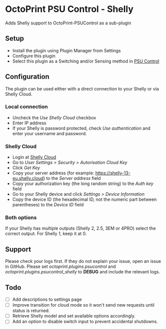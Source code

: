 # OctoPrint PSU Control - Shelly
Adds Shelly support to OctoPrint-PSUControl as a sub-plugin

## Setup
- Install the plugin using Plugin Manager from Settings
- Configure this plugin
- Select this plugin as a Switching and/or Sensing method in [PSU Control](https://github.com/kantlivelong/OctoPrint-PSUControl)

## Configuration
The plugin can be used either with a direct connection to your Shelly or via Shelly Cloud.

### Local connection
* Uncheck the *Use Shelly Cloud* checkbox
* Enter IP address
* If your Shelly is password protected, check *Use authentication* and enter your username and password.

### Shelly Cloud
* Login at [Shelly Cloud](https://my.shelly.cloud/)
* Go to *User Settings > Security > Autorisation Cloud Key*
* Click *Get Key*
* Copy your server address (for example: https://shelly-13-eu.shelly.cloud) to the *Server address* field
* Copy your authorization key (the long random string) to the *Auth key* field
* Go to your Shelly device and click *Settings > Device Information*
* Copy the device ID (the hexadecimal ID, not the numeric part between parentheses) to the *Device ID* field

### Both options
If your Shelly has multiple outputs (Shelly 2, 2.5, 3EM or 4PRO) select the correct output. For Shelly 1, keep it at 0.

## Support
Please check your logs first. If they do not explain your issue, open an issue in GitHub. Please set *octoprint.plugins.psucontrol* and *octoprint.plugins.psucontrol_shelly* to **DEBUG** and include the relevant logs.

## Todo
- [ ] Add descriptions to settings page
- [ ] Improve transition for cloud mode so it won't send new requests until status is returned.
- [ ] Retrieve Shelly model and set available options accordingly.
- [ ] Add an option to disable switch input to prevent accidental shutdowns.
